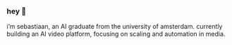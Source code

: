 ### hey 👋

i’m sebastiaan, an AI graduate from the university of amsterdam. currently building an AI video platform, focusing on scaling and automation in media.
